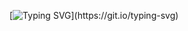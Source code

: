 [![Typing SVG](https://readme-typing-svg.demolab.com?font=Fira+Code&pause=1000&color=FFFFFF&width=435&lines=%F0%9F%92%AC+Hello+friend.;%F0%9F%92%AC+Welcome!)](https://git.io/typing-svg)
